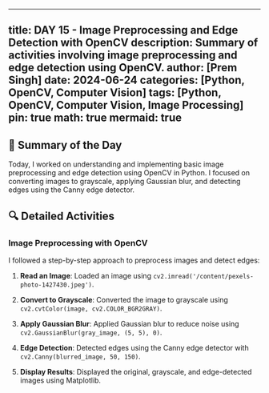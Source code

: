 
---
title: DAY 15 - Image Preprocessing and Edge Detection with OpenCV
description: Summary of activities involving image preprocessing and edge detection using OpenCV.
author: [Prem Singh]
date: 2024-06-24
categories: [Python, OpenCV, Computer Vision]
tags: [Python, OpenCV, Computer Vision, Image Processing]
pin: true
math: true
mermaid: true
---

## 📝 Summary of the Day
Today, I worked on understanding and implementing basic image preprocessing and edge detection using OpenCV in Python. I focused on converting images to grayscale, applying Gaussian blur, and detecting edges using the Canny edge detector.

## 🔍 Detailed Activities
### Image Preprocessing with OpenCV
I followed a step-by-step approach to preprocess images and detect edges:
1. **Read an Image**: Loaded an image using `cv2.imread('/content/pexels-photo-1427430.jpeg')`.

2. **Convert to Grayscale**: Converted the image to grayscale using `cv2.cvtColor(image, cv2.COLOR_BGR2GRAY)`.

3. **Apply Gaussian Blur**: Applied Gaussian blur to reduce noise using `cv2.GaussianBlur(gray_image, (5, 5), 0)`.

4. **Edge Detection**: Detected edges using the Canny edge detector with `cv2.Canny(blurred_image, 50, 150)`.

5. **Display Results**: Displayed the original, grayscale, and edge-detected images using Matplotlib.
